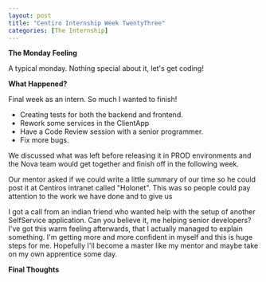 ```yaml
---
layout: post
title: "Centiro Internship Week TwentyThree"
categories: [The Internship]
---
```

**The Monday Feeling**

A typical monday. Nothing special about it, let's get coding!

**What Happened?**

Final week as an intern. So much I wanted to finish!

- Creating tests for both the backend and frontend.
- Rework some services in the ClientApp
- Have a Code Review session with a senior programmer.
- Fix more bugs.

We discussed what was left before releasing it in PROD environments and the Nova team would get together and finish off in the following week.

Our mentor asked if we could write a little summary of our time so he could post it at Centiros intranet called "Holonet". This was so people could pay attention to the work we have done and to give us 

I got a call from an indian friend who wanted help with the setup of another SelfService application. Can you believe it, me helping senior developers? I've got this warm feeling afterwards, that I actually managed to explain something. I'm getting more and more confident in myself and this is huge steps for me. Hopefully I'll become a master like my mentor and maybe take on my own apprentice some day.

**Final Thoughts**